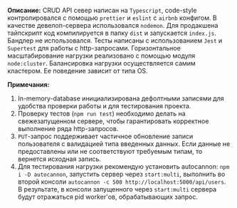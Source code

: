 **Описание:**
CRUD API север написан на `Typescript`, code-style контролировался с помощью `prettier` и `eslint` c `airbnb` конфигом. В качестве девелоп-сервера использовался `nodemon`. Для продакшена тайпскрипт код компилируется в папку `dist` и запускается `index.js`. Бандлер не использовался. Тесты написаны с использованием `Jest` и `Supertest` для работы с http-запросами. Горизонтальное масштабирование нагрузки реализовано с помощью модуля `node:cluster`. Балансировка нагрузки осуществляется самим кластером. Ее поведение зависит от типа OS.

**Примечания:**
1. In-memory-database инициализирована дефолтными записями для удобства проверки работы и для тестирования проекта. 
2. Проверку тестов (`npm run test`) необходимо делать на свежезапущенном сервере, чтобы гарантировать корректное выполнение ряда http-запросов.
3. `PUT`-запрос поддерживает частичное обновление записи пользователя с валидацией типа введенных данных. Если данные не предоставлены или не соответствуют требуемым типам, то вернется исходная запись.
4.  Для тестирования нагрузки рекомендую установить autocannon:
`npm i -D autocannon`, запустить сервер через `start:multi`, выполнить во второй консоли `autocannon -c 500 http://localhost:5000/api/users`. В результате, в консоли запущенного через `start:multi` сервера будут отражаться pid worker'ов, обрабатывающих запрос.